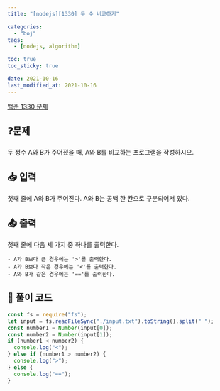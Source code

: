 ```yaml
---
title: "[nodejs][1330] 두 수 비교하기"

categories:
  - "boj"
tags:
  - [nodejs, algorithm]

toc: true
toc_sticky: true

date: 2021-10-16
last_modified_at: 2021-10-16
---
```


[백준 1330 문제](ttps://www.acmicpc.net/problem/1330)

## ❓문제

두 정수 A와 B가 주어졌을 때, A와 B를 비교하는 프로그램을 작성하시오.

## 📥 입력

첫째 줄에 A와 B가 주어진다. A와 B는 공백 한 칸으로 구분되어져 있다.

## 📤 출력

첫째 줄에 다음 세 가지 중 하나를 출력한다.

    - A가 B보다 큰 경우에는 '>'를 출력한다.
    - A가 B보다 작은 경우에는 '<'를 출력한다.
    - A와 B가 같은 경우에는 '=='를 출력한다.

## 📝 풀이 코드

```javascript
const fs = require("fs");
let input = fs.readFileSync("./input.txt").toString().split(" ");
const number1 = Number(input[0]);
const number2 = Number(input[1]);
if (number1 < number2) {
  console.log("<");
} else if (number1 > number2) {
  console.log(">");
} else {
  console.log("==");
}
```
